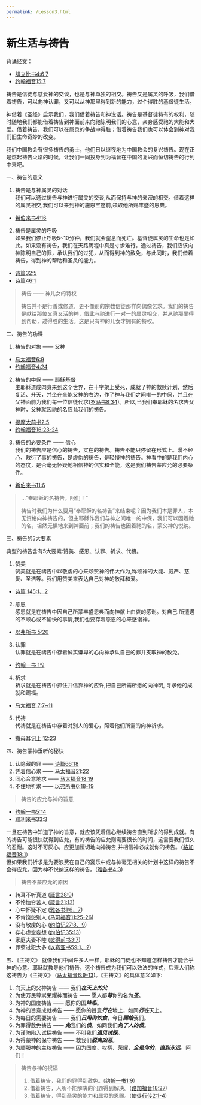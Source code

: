 ```yaml
---
permalink: /Lesson3.html
---
```

# 新生活与祷告

背诵经文：
+ [腓立比书4:6,7](https://www.biblegateway.com/passage/?search=腓立比书4:6-7&version=CUVMPS)
+ [约翰福音15:7](https://www.biblegateway.com/passage/?search=约翰福音15:7&version=CUVMPS)

祷告是信徒与慈爱神的交谈，也是与神单独的相交。祷告又是属灵的呼吸，我们借着祷告，可以向神认罪，又可以从神那里得到新的能力，过个得胜的基督徒生活。

神借着《圣经》启示我们，我们借着祷告和神说话。祷告是基督徒特有的权利，随时随地我们都能借着祷告到神面前来向祂陈明我们的心意，亲身感受祂的大能和大爱。借着祷告，我们可以在属灵的争战中得胜；借着祷告我们也可以体会到神对我们旧生命奇妙的改变。

我们中国教会有很多祷告的勇士，他们日以继夜地为中国教会的复兴祷告。现在正是燃起祷告火焰的时候，让我们一同投身到为福音在中国的复兴而恒切祷告的行列中来吧。

一、祷告的意义

1. 祷告是与神属灵的对话  
我们可以通过祷告与神进行属灵的交谈,从而保持与神的亲密的相交。借着这样的属灵相交,我们可以来到神的施恩宝座前,领取他所赐丰盛的恩典。  
+ [希伯来书4:16](https://www.biblegateway.com/passage/?search=希伯来书4:16&version=CUVMPS)

2. 祷告是属灵的呼吸  
如果我们停止呼吸5~10分钟，我们就会窒息而死亡。基督徒属灵的生命也是如此。如果没有祷告，我们在天路历程中真是寸步难行。通过祷告，我们应该向神陈明自己的罪，承认我们的过犯，从而得到神的赦免，与此同时，我们借着祷告，得到神的帮助和圣灵的能力。  
+ [诗篇32:5](https://www.biblegateway.com/passage/?search=诗篇32:5&version=CUVMPS)
+ [诗篇46:1](https://www.biblegateway.com/passage/?search=诗篇46:1&version=CUVMPS)

>祷告 —— 神儿女的特权  
>  
>祷告并不是行善或修道，更不像别的宗教信徒那样向偶像乞求。我们的祷告是献给那位又真又活的神，借此与祂进行一对一的属灵相交，并从祂那里得到帮助，过得胜的生活。这是只有神的儿女才拥有的特权。

二、祷告的功课

1. 祷告的对象 —— 父神  
+ [马太福音6:9](https://www.biblegateway.com/passage/?search=马太福音6:9&version=CUVMPS)
+ [约翰福音4:24](https://www.biblegateway.com/passage/?search=约翰福音4:24&version=CUVMPS)

2. 祷告的中保 —— 耶稣基督  
主耶稣道成肉身来到这个世界，在十字架上受死，成就了神的救赎计划，然后复活、升天，并坐在全能父神的右边，作了神与我们之间唯一的中保，并且在父神面前为我们每一位信徒代求([罗马书8:34](https://www.biblegateway.com/passage/?search=罗马书8:34&version=CUVMPS))。所以,当我们奉耶稣的名求告父神时，父神就因祂的名应允我们的祷告。  
+ [提摩太前书2:5](https://www.biblegateway.com/passage/?search=提摩太前书2:5&version=CUVMPS)
+ [约翰福音16:23-24](https://www.biblegateway.com/passage/?search=约翰福音16:23-24&version=CUVMPS)

3. 祷告的必要条件 —— 信心  
我们的祷告应是信心的祷告，实在的祷告。祷告不能只停留在形式上。漫不经心、敷衍了事的祷告，是虚伪的祷告，是轻慢神的祷告。神看中的是我们内心的态度，是否毫无怀疑地相信神的信实和全能，这是我们祷告蒙应允的必要条件。  
+ [希伯来书11:6](https://www.biblegateway.com/passage/?search=希伯来书11:6&version=CUVMPS)

>...“奉耶稣的名祷告。阿们！”  
>
>祷告时我们为什么要用“奉耶稣的名祷告”来结束呢？因为我们本是罪人，本无资格向神祷告的，但主耶稣作我们与神之间唯一的中保，我们可以因着祂的名，坦然无惧地来到神面前；我们的祷告也因着祂的名，蒙父神的悦纳。

三、祷告的5大要素

典型的祷告含有5大要素:赞美、感恩、认罪、祈求、代禱。

1. 赞美  
赞美就是在禱告中以敬虔的心来颂赞神的伟大作为,称颂神的大能、威严、慈爱、圣洁等。我们用赞美来表达自己对神的敬拜和爱。
+ [诗篇 145:1、2](https://www.biblegateway.com/quicksearch/?quicksearch=诗145.1-2&qs_version=CUVMPT)

2. 感恩  
感恩就是在祷告中因自己所蒙丰盛恩典而向神献上由衷的感谢。对自己 所遭遇的不顺心或不愉快的事情,我们也要存着感恩的心来感谢神。
+ [以弗所书 5:20](https://www.biblegateway.com/quicksearch/?quicksearch=弗5.20&qs_version=CUVMPT)

3. 认罪  
认罪就是在禱告中存着诚实谦卑的心向神承认自己的罪并支取神的赦免。
+ [约翰一书 1:9](https://www.biblegateway.com/quicksearch/?quicksearch=约壹1.9&qs_version=CUVMPT)

4. 祈求  
祈求就是在祷告中抓住并信靠神的应许,把自己所需所愿的向神明, 寻求他的成就和赐福。
+ [马太福音 7:7~11](https://www.biblegateway.com/quicksearch/?quicksearch=太7.7-11&qs_version=CUVMPT)

5. 代祷  
代祷就是在祷告中存着对别人的爱心，照着他们所需的向神祈求。
+ [撒母耳记上 12:23](https://www.biblegateway.com/passage/?search=撒母耳记上12.23&version=CUVMPS)

四、祷告蒙神垂听的秘诀

1. 认隐藏的罪 —— [诗篇66:18](https://www.biblegateway.com/passage/?search=诗篇66:18&version=CUVMPS)
2. 凭着信心求 —— [马太福音21:22](https://www.biblegateway.com/passage/?search=马太福音21:22&version=CUVMPS)
3. 同心合意地求 —— [马太福音18:19](https://www.biblegateway.com/passage/?search=马太福音18:19&version=CUVMPS)
4. 不住地祈求 —— [以弗所书6:18-19](https://www.biblegateway.com/passage/?search=以弗所书6:18-19&version=CUVMPS)

>祷告的应允与神的旨意  
+ [约翰一书5:14](https://www.biblegateway.com/passage/?search=约翰一书5:14&version=CUVMPS)
+ [耶利米书33:3](https://www.biblegateway.com/passage/?search=耶利米书33:3&version=CUVMPS)  

一旦在祷告中知道了神的旨意，就应该凭着信心继续祷告直到所求的得到成就。有的祷告可能很快就得到应允，有的祷告的应允则需要很长的时间，这需要我们恒久的忍耐。这时不可灰心，应更加恒切地向神祷告,并相信神必成就你的祷告。（[路加福音18:1](https://www.biblegateway.com/passage/?search=路加福音18:1&version=CUVMPS)）  
但如果我们祈求是为要浪费在自己的宴乐中或与神毫无相关的计划中这样的祷告不会得应允。因为神不悦纳这样的祷告。([雅各书4:3](https://www.biblegateway.com/passage/?search=雅各书4:3&version=CUVMPS))

>祷告不蒙应允的原因
+ 转耳不听真道 ([箴言28:9](https://www.biblegateway.com/passage/?search=箴言28:9&version=CUVMPS))
+ 不怜恤穷苦人 ([箴言21:13](https://www.biblegateway.com/passage/?search=箴言21:13&version=CUVMPS))
+ 心中怀疑不定 ([雅各书1:6、7](https://www.biblegateway.com/passage/?search=雅各书1:6-7&version=CUVMPS))
+ 不肯饶恕别人 ([马可福音11:25-26](https://www.biblegateway.com/passage/?search=马可福音11:25-26&version=CUVMPS))
+ 没有敬虔的心 ([约伯记27:8、9](https://www.biblegateway.com/passage/?search=约伯记27:8-9&version=CUVMPS))
+ 存心虚空妄想 ([约伯记35:13](https://www.biblegateway.com/passage/?search=约伯记35:13&version=CUVMPS))
+ 家庭夫妻不睦 ([彼得前书3:7](https://www.biblegateway.com/passage/?search=彼得前书3:7&version=CUVMPS))
+ 罪孽过犯太多 ([以赛亚书59:1、2](https://www.biblegateway.com/passage/?search=以赛亚书59:1-2&version=CUVMPS))

五、《主祷文》
就像我们中间许多人一样，耶稣的门徒也不知道怎样祷告才能合乎神的心意。耶稣就教导他们祷告，这个祷告成为我们可以效法的样式，后来人们称这祷告为《主祷文》 ([马太福音6:9-13](https://www.biblegateway.com/passage/?search=马太福音6:9-13&version=CUVMPS))。《主祷文》的具体意义如下:

1. 向天上的父神祷告 —— 我们***在天上的父***
2. 为使万民尊崇荣耀神而祷告 —— 愿人都***尊***你的名为***圣***。
3. 为神的国度祷告 —— 愿你的国***降临***。
4. 为神的旨意成就祷告 —— 愿你的旨意***行在***地上，如同***行在***天上。
5. 为每日的需要祷告 —— 我们***日用的饮食***，今日***赐给***我们。
6. 为罪得赦免祷告 —— ***免***我们的***债***，如同我们***免了人的债***。
7. 为谨防陷入试探祷告 —— 不叫我们***遇见试探***。
8. 为得蒙神的保守祷告 —— 救我们***脱离凶恶***。
9. 为顺服神的主权祷告 —— 因为国度、权柄、荣耀，***全是你的***，***直到永远***。阿们！

>祷告与神的祝福  
>1. 借着祷告，我们的罪得到赦免。([约翰一书1:9](https://www.biblegateway.com/passage/?search=约翰一书1:9&version=CUVMPS))  
>2. 借着祷告，人所不能解决的问题得到解决。([路加福音18:27](https://www.biblegateway.com/passage/?search=路加福音18:27&version=CUVMPS))  
>3. 借着祷告，得到圣灵的能力和属灵的恩赐。([使徒行传2:1-4](https://www.biblegateway.com/passage/?search=使徒行传2:1-4&version=CUVMPS))
